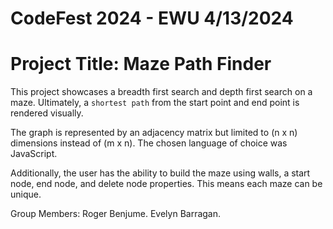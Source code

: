 # CodeFest 2024 - EWU 4/13/2024

# Project Title: Maze Path Finder

This project showcases a breadth first search and depth first search on a maze. Ultimately, a `shortest path` from the start point and end point is rendered visually.

 The graph is represented by an adjacency matrix but limited to (n x n) dimensions instead of (m x n). The chosen language of choice was JavaScript.

Additionally, the user has the ability to build the maze using walls, a start node, end node, and delete node properties. This means each maze can be unique.

Group Members: Roger Benjume. Evelyn Barragan.